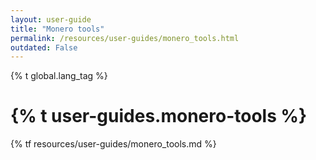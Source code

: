 ```yaml
---
layout: user-guide
title: "Monero tools"
permalink: /resources/user-guides/monero_tools.html
outdated: False
---
```

{% t global.lang_tag %}
<h1>{% t user-guides.monero-tools %}</h1>
{% tf resources/user-guides/monero_tools.md %}
